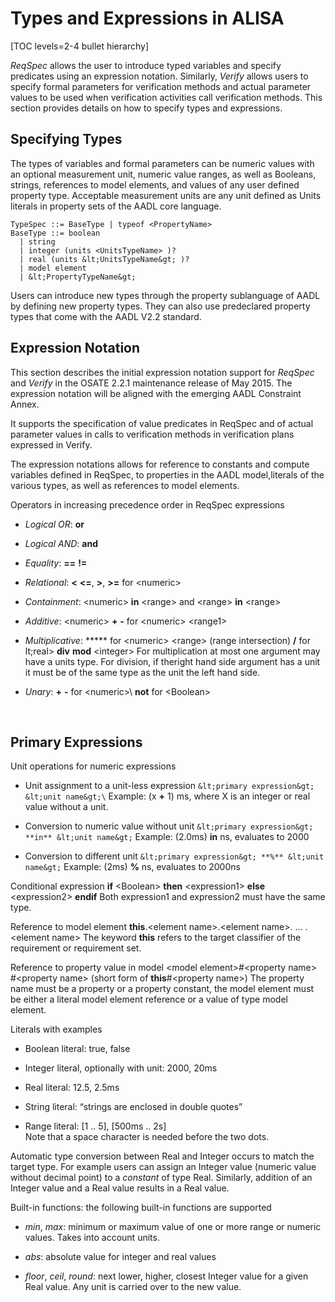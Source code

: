 # Types and Expressions in ALISA

[TOC levels=2-4 bullet hierarchy]

*ReqSpec* allows the user to introduce typed variables and specify
predicates using an expression notation. Similarly, *Verify* allows users to specify formal parameters
for verification methods and actual parameter values to be used when
verification activities call verification methods. This section provides
details on how to specify types and expressions.

## Specifying Types

The types of variables and formal parameters can be numeric values with an optional measurement unit, numeric value ranges, as well as Booleans, strings, references to model elements, and values of any user defined property type. Acceptable measurement units are any unit defined as Units literals in property sets of the AADL core language. 

```
TypeSpec ::= BaseType | typeof <PropertyName>
BaseType ::= boolean 
  | string 
  | integer (units <UnitsTypeName> )?
  | real (units &lt;UnitsTypeName&gt; )? 
  | model element 
  | &lt;PropertyTypeName&gt;
```

Users can introduce new types through the property sublanguage of AADL by defining new property types. They can also use predeclared property types that come with the AADL V2.2 standard.

## Expression Notation

This section describes the initial expression notation support for
*ReqSpec* and *Verify* in the OSATE 2.2.1 maintenance release of May
2015. The expression notation will be aligned with the emerging AADL
Constraint Annex.

It supports the specification of value predicates in ReqSpec and of
actual parameter values in calls to verification methods in verification
plans expressed in Verify.

The expression notations allows for reference to constants and compute
variables defined in ReqSpec, to properties in the AADL model,literals
of the various types, as well as references to model elements.

Operators in increasing precedence order in ReqSpec expressions

* *Logical OR*: **or** 

* *Logical AND*: **and** 

* *Equality*: **==** **!=** 

* *Relational*: **&lt;** **&lt;=**, **&gt;**, **&gt;=** for &lt;numeric&gt; 

* *Containment*:  &lt;numeric&gt; **in** &lt;range&gt; and  &lt;range&gt; **in** &lt;range&gt;

* *Additive*: &lt;numeric&gt; **+**  **-** for &lt;numeric&gt; &lt;range1&gt; 

* *Multiplicative*: *****  for &lt;numeric&gt; &lt;range&gt; (range intersection) **/** for lt;real&gt;  **div** **mod** &lt;integer&gt;  For multiplication at most one argument may have a units type. For division, if theright hand side argument has a unit it must be of the same type as the unit the left hand side.         

* *Unary*: **+** **-** for &lt;numeric&gt;\  **not** for &lt;Boolean&gt; 

 
## Primary Expressions

Unit operations for numeric
expressions

* Unit assignment to a
unit-less expression
 `&lt;primary expression&gt; &lt;unit name&gt;\`
 Example: (x **+** 1) ms, where X is an integer or real value without a
unit.

* Conversion to numeric value
without unit
 `&lt;primary expression&gt; **in** &lt;unit name&gt;` 
 Example: (2.0ms) **in** ns, evaluates to 2000

* Conversion to different unit
 `&lt;primary expression&gt; **%** &lt;unit name&gt;`
 Example: (2ms) **%** ns, evaluates to 2000ns

Conditional expression 
**if** &lt;Boolean&gt; **then** &lt;expression1&gt; **else**
&lt;expression2&gt; **endif**
 Both expression1 and expression2 must have the same type.

Reference to model element
 **this**.&lt;element name&gt;.&lt;element name&gt;. … .&lt;element
name&gt;
 The keyword **this** refers to the target classifier of the requirement
or requirement set.

Reference to property value
in model
 &lt;model element&gt;\#&lt;property name&gt;\
 \#&lt;property name&gt; (short form of **this**\#&lt;property
name&gt;)
 The property name must be a property or a property constant, the model
element must be either a literal model element reference or a value of
type model element.

Literals with examples

* Boolean literal: true,
false

* Integer literal, optionally
with unit: 2000, 20ms

* Real literal: 12.5, 2.5ms

* String literal: “strings
are enclosed in double quotes”

* Range literal: \[1 .. 5\],
\[500ms .. 2s\]\
 Note that a space character is needed before the two dots.

Automatic type conversion
between Real and Integer occurs to match the target type. For example
users can assign an Integer value (numeric value without decimal point)
to a *constant* of type Real. Similarly, addition of an Integer value
and a Real value results in a Real value.

Built-in functions: the
following built-in functions are supported

* *min*, *max*: minimum or maximum value of one or more range or numeric values. Takes into account units.

* *abs*: absolute value for integer and real values

* *floor*, *ceil*, *round*: next lower, higher, closest Integer value
for a given Real value. Any unit is carried over to the new value.

